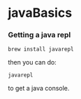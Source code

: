 # javaBasics

### Getting a java repl
```
brew install javarepl
````

then you can do:

```
javarepl
```

to get a java console.